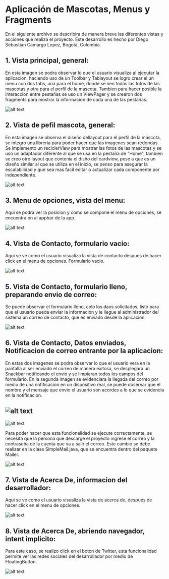 # Aplicación de Mascotas, Menus y Fragments

En el siguiente archivo se describira de manera breve las diferentes vistas y acciones que realiza el proyecto.
Este desarrollo es hecho por Diego Sebastian Camargo Lopez, Bogotà, Colombia.

## 1. Vista principal, general:

En esta imagen se podra observar lo que el usuario visualiza al ejecutar la aplicacion, haciendo uso de un Toolbar y Tablayout
se logro crear el un menu con dos tabs, una para el home, donde se ven todas las fotos de las mascotas y otra para el perfil
de la mascota. Tambien para hacer posible la interaccion entre pestañas se uso un ViewPager y se crearon dos fragments para 
mostrar la informacion de cada una de las pestañas.

![alt text](https://github.com/essebas/Coursera_Semana4_MenusFragments/blob/master/img/inicio.PNG)


## 2. Vista de pefil mascota, general:

En esta imagen se observa el diseño dellayout para el perfil de la mascota, se integro una libreria para poder hacer que las imagenes
sean redondas. Se implemento un reciclerView para mostrar las fotos de las mascotas y se uso un adaptador diferente al que se usa en la
pestaña de "Home", tambien se creo otro layout que contenia el disño del cardview, pese a que es un diseño similar al que se utiliza en
el inicio, se penso para asegurar la escalabilidad y que sea mas facil editar o actualizar cada componente por independiente.

![alt text](https://github.com/essebas/Coursera_Semana4_MenusFragments/blob/master/img/perfil.PNG)


## 3. Menu de opciones, vista del menu:

Aqui se podra ver la posicion y como se compone el menu de opciones, se encuentra en al appbar de la app.

![alt text](https://github.com/essebas/Coursera_Semana4_MenusFragments/blob/master/img/MenuOpciones.PNG)


## 4. Vista de Contacto, formulario vacio:

Aqui se ve como el usuario visualiza la vista de contacto despues de hacer click en el menu de opciones. Formulario vacio.

![alt text](https://github.com/essebas/Coursera_Semana4_MenusFragments/blob/master/img/ContactoEmpy.PNG)


## 5. Vista de Contacto, formulario lleno, preparando envio de correo:

Se puede observar el formulario lleno, colo los daos solicitados, listo para que el usuario pueda enviar la informacion y
le llegue al administrador del sistema un correo de contacto, que es enviado desde la aplicacion.

![alt text](https://github.com/essebas/Coursera_Semana4_MenusFragments/blob/master/img/ContactoFull.PNG)

## 6. Vista de Contacto, Datos enviados, Notificacion de correo entrante por la aplicacion:

En estas dos imagenes se podra observar lo que el usuario vera en la pantalla al ser enviado el correo de manera exitosa,
 se desplegara un Snackbar notificando el envio y se limpiaran todos los campos del formulario. En la segunda imagen se evidenciara 
 la llegada del correo por medio de una notificacion en un dispositivo real, se puede observar que el nombre y el mensaje que envio
 el usuario son acordes a lo que se evidencia en la notificacion.

![alt text](https://github.com/essebas/Coursera_Semana4_MenusFragments/blob/master/img/correo_enviado.png)
--------------------------------------------------------------
![alt text](https://github.com/essebas/Coursera_Semana4_MenusFragments/blob/master/img/correo_recibido.jpeg)


Para poder hacer que esta funcionalidad se ejecute correctamente, se necesita que la persona que descarge el proyecto ingrese el 
correo y la contraseña de la cuenta que va a salir el correo. Este cambio se debe realizar en la clase SimpleMail.java, que se 
encuentra dentro del paquete Mailer.

![alt text](https://github.com/essebas/Coursera_Semana4_MenusFragments/blob/master/img/example.PNG)

## 7. Vista de Acerca De, informacion del desarrollador:

Aqui se ve como el usuario visualiza la vista de acerca de, despues de hacer click en el menu de opciones.

![alt text](https://github.com/essebas/Coursera_Semana4_MenusFragments/blob/master/img/AcercaDe.PNG)

## 8. Vista de Acerca De, abriendo navegador, intent implicito:

Para este caso, se realizo click en el boton de Twitter, esta funcionalidad permite ver las redes sociales del desarrollador
por medio de FloatingButton.

![alt text](https://github.com/essebas/Coursera_Semana4_MenusFragments/blob/master/img/AcercaDeTwitter.PNG)
